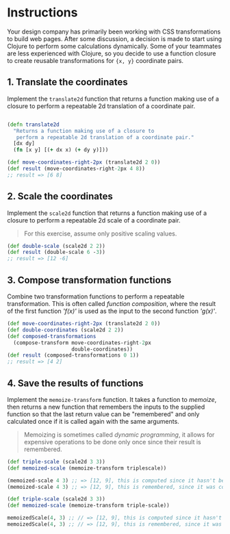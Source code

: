 # Instructions

Your design company has primarily been working with CSS transformations to build web pages. After some discussion, a decision is made
to start using Clojure to perform some calculations dynamically. Some of your teammates are less experienced with Clojure,
so you decide to use a function closure to create reusable transformations for `{x, y}` coordinate pairs.

## 1. Translate the coordinates

Implement the `translate2d` function that returns a function making use of a closure to perform a repeatable 2d translation of a coordinate pair.

```clojure

(defn translate2d
  "Returns a function making use of a closure to
   perform a repeatable 2d translation of a coordinate pair."
  [dx dy]
  (fn [x y] [(+ dx x) (+ dy y)]))

(def move-coordinates-right-2px (translate2d 2 0))
(def result (move-coordinates-right-2px 4 8))
;; result => [6 8]
```

## 2. Scale the coordinates

Implement the `scale2d` function that returns a function making use of a closure to perform a repeatable 2d scale of a coordinate pair.

> For this exercise, assume only positive scaling values.

```clojure
(def double-scale (scale2d 2 2))
(def result (double-scale 6 -3))
;; result => [12 -6]
```

## 3. Compose transformation functions

Combine two transformation functions to perform a repeatable transformation. This is often called _function composition_, where the result of the first function _'f(x)'_ is used as the input to the second function _'g(x)'_.

```clojure
(def move-coordinates-right-2px (translate2d 2 0))
(def double-coordinates (scale2d 2 2))
(def composed-transformations 
  (compose-transform move-coordinates-right-2px 
                     double-coordinates))
(def result (composed-transformations 0 1))
;; result => [4 2]
```

## 4. Save the results of functions

Implement the `memoize-transform` function. It takes a function to _memoize_, then returns a new function that remembers the inputs to the supplied function so that the last return value can be "remembered" and only calculated once if it is called again with the same arguments.

> Memoizing is sometimes called _dynamic programming_, it allows for expensive operations to be done only once since their result is remembered.

```clojure
(def triple-scale (scale2d 3 3))
(def memoized-scale (memoize-transform triplescale))

(memoized-scale 4 3) ;; => [12, 9], this is computed since it hasn't been computed before for the arguments
(memoized-scale 4 3) ;; => [12, 9], this is remembered, since it was computed already

(def triple-scale (scale2d 3 3))
(def memoized-scale (memoize-transform triple-scale))

memoizedScale(4, 3) ;; // => [12, 9], this is computed since it hasn't been computed before for the arguments
memoizedScale(4, 3) ;; // => [12, 9], this is remembered, since it was computed already
```